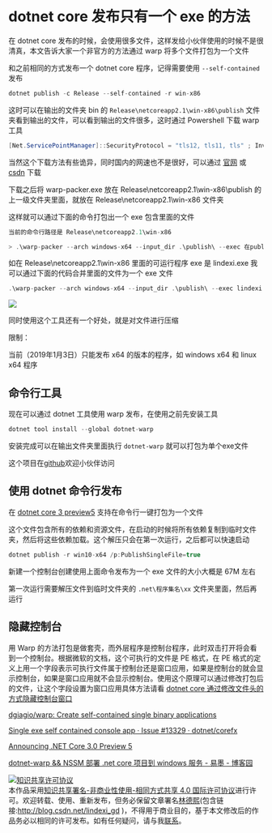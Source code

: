 
# dotnet core 发布只有一个 exe 的方法

在 dotnet core 发布的时候，会使用很多文件，这样发给小伙伴使用的时候不是很清真，本文告诉大家一个非官方的方法通过 warp 将多个文件打包为一个文件

<!--more-->


<!-- 标签：dotnet,dotnetcore -->

和之前相同的方式发布一个 dotnet core 程序，记得需要使用 `--self-contained` 发布

```csharp
dotnet publish -c Release --self-contained -r win-x86
```

这时可以在输出的文件夹 bin 的 `Release\netcoreapp2.1\win-x86\publish` 文件夹看到输出的文件，可以看到输出的文件很多，这时通过 Powershell 下载 warp 工具

```csharp
[Net.ServicePointManager]::SecurityProtocol = "tls12, tls11, tls" ; Invoke-WebRequest https://github.com/dgiagio/warp/releases/download/v0.3.0/windows-x64.warp-packer.exe -OutFile warp-packer.exe
```

当然这个下载方法有些诡异，同时国内的网速也不是很好，可以通过 [官网](https://github.com/dgiagio/warp/releases/download/v0.3.0/windows-x64.warp-packer.exe) 或 [csdn](https://download.csdn.net/download/lindexi_gd/10946976) 下载

下载之后将 warp-packer.exe 放在 Release\netcoreapp2.1\win-x86\publish 的上一级文件夹里面，就放在 Release\netcoreapp2.1\win-x86 文件夹

这样就可以通过下面的命令打包出一个 exe 包含里面的文件

```csharp
当前的命令行路径是 Release\netcoreapp2.1\win-x86

> .\warp-packer --arch windows-x64 --input_dir .\publish\ --exec 在publish文件夹里面运行的程序 --output 输出的.exe
```

如在 Release\netcoreapp2.1\win-x86 里面的可运行程序 exe 是 lindexi.exe 我可以通过下面的代码合并里面的文件为一个 exe 文件

```csharp
.\warp-packer --arch windows-x64 --input_dir .\publish\ --exec lindexi.exe --output lindexi.exe
```

<!-- ![](image/dotnet core 发布只有一个 exe 的方法/dotnet core 发布只有一个 exe 的方法0.png) -->

![](http://image.acmx.xyz/lindexi%2F201921104230270)

同时使用这个工具还有一个好处，就是对文件进行压缩

限制：

当前（2019年1月3日）只能发布 x64 的版本的程序，如 windows x64 和 linux x64 程序

## 命令行工具

现在可以通过 dotnet 工具使用 warp 发布，在使用之前先安装工具

```csharp
dotnet tool install --global dotnet-warp
```

安装完成可以在输出文件夹里面执行 `dotnet-warp` 就可以打包为单个exe文件

这个项目在[github](https://github.com/dgiagio/warp)欢迎小伙伴访问

## 使用 dotnet 命令行发布

在 [dotnet core 3 preview5](https://dotnet.microsoft.com/download/dotnet-core/3.0) 支持在命令行一键打包为一个文件

这个文件包含所有的依赖和资源文件，在启动的时候将所有依赖复制到临时文件夹，然后将这些依赖加载。这个解压只会在第一次运行，之后都可以快速启动

```csharp
dotnet publish -r win10-x64 /p:PublishSingleFile=true
```

新建一个控制台创建使用上面命令发布为一个 exe 文件的大小大概是 67M 左右

第一次运行需要解压文件到临时文件夹的 `.net\程序集名\xx` 文件夹里面，然后再运行

## 隐藏控制台

用 Warp 的方法打包是做套壳，而外层程序是控制台程序，此时双击打开将会看到一个控制台。根据微软的文档，这个可执行的文件是 PE 格式，在 PE 格式的定义上用一个字段表示可执行文件属于控制台还是窗口应用，如果是控制台的就会显示控制台，如果是窗口应用就不会显示控制台。使用这个原理可以通过修改打包后的文件，让这个字段设置为窗口应用具体方法请看 [dotnet core 通过修改文件头的方式隐藏控制台窗口](https://lindexi.gitee.io/post/dotnet-core-%E9%80%9A%E8%BF%87%E4%BF%AE%E6%94%B9%E6%96%87%E4%BB%B6%E5%A4%B4%E7%9A%84%E6%96%B9%E5%BC%8F%E9%9A%90%E8%97%8F%E6%8E%A7%E5%88%B6%E5%8F%B0%E7%AA%97%E5%8F%A3.html )

[dgiagio/warp: Create self-contained single binary applications](https://github.com/dgiagio/warp#windows-1 )

[Single exe self contained console app · Issue #13329 · dotnet/corefx](https://github.com/dotnet/corefx/issues/13329 )

[Announcing .NET Core 3.0 Preview 5](https://devblogs.microsoft.com/dotnet/announcing-net-core-3-0-preview-5/ )

[dotnet-warp && NSSM 部署 .net core 项目到 windows 服务 - 易墨 - 博客园](https://www.cnblogs.com/morang/p/10792109.html )





<a rel="license" href="http://creativecommons.org/licenses/by-nc-sa/4.0/"><img alt="知识共享许可协议" style="border-width:0" src="https://licensebuttons.net/l/by-nc-sa/4.0/88x31.png" /></a><br />本作品采用<a rel="license" href="http://creativecommons.org/licenses/by-nc-sa/4.0/">知识共享署名-非商业性使用-相同方式共享 4.0 国际许可协议</a>进行许可。欢迎转载、使用、重新发布，但务必保留文章署名[林德熙](http://blog.csdn.net/lindexi_gd)(包含链接:http://blog.csdn.net/lindexi_gd )，不得用于商业目的，基于本文修改后的作品务必以相同的许可发布。如有任何疑问，请与我[联系](mailto:lindexi_gd@163.com)。